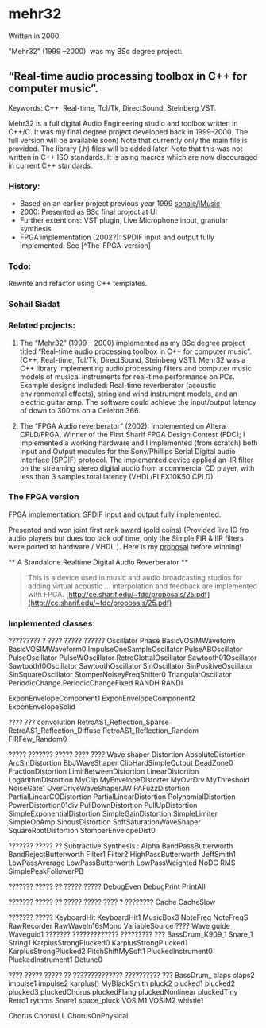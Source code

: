 mehr32
======
Written in 2000.

"Mehr32" (1999 –2000): was my BSc degree project:
## “Real-time audio processing toolbox in C++ for computer music”.
Keywords: C++, Real-time, Tcl/Tk, DirectSound, Steinberg VST.


Mehr32 is a full digital Audio Engineering studio and toolbox written in C++/C.
It was my final degree project developed back in 1999-2000. The full version will be available soon)
Note that currently only the main file is provided. The library (.h) files will be added later.
Note that this was not written in C++ ISO standards. It is using macros which are now discouraged in current C++ standards.

### History:
* Based on an earlier project previous year 1999 [sohale/jMusic](https://github.com/sohale/jMusic)
* 2000: Presented as BSc final project at UI
* Further extentions: VST plugin, Live Microphone input, granular synthesis
* FPGA implementation (2002?): SPDIF input and output fully implemented. See [^The-FPGA-version]


### Todo:
Rewrite and refactor using C++ templates.

### Sohail Siadat




### Related projects:
 1.	The “Mehr32” (1999 – 2000) implemented as my BSc degree project titled “Real-time audio processing toolbox in C++ for computer music”. [C++, Real-time, Tcl/Tk, DirectSound, Steinberg VST]. Mehr32 was a C++ library implementing audio processing filters and computer music models of musical instruments for real-time performance on PCs. Example designs included: Real-time reverberator (acoustic environmental effects), string and wind instrument models, and an electric guitar amp. The software could achieve the input/output latency of down to 300ms on a Celeron 366.

 2.	The “FPGA Audio reverberator” (2002): Implemented on Altera CPLD/FPGA. Winner of the First Sharif FPGA Design Contest (FDC); I implemented a working hardware and I implemented (from scratch) both Input and Output modules for the Sony/Phillips Serial Digital audio Interface (SPDIF) protocol. The implemented device applied an IIR filter on the streaming stereo digital audio from a commercial CD player, with less than 3 samples total latency (VHDL/FLEX10K50 CPLD).


### The FPGA version
FPGA implementation: SPDIF input and output fully implemented.

Presented and won joint first rank award (gold coins) (Provided live IO fro audio players but dues too lack oof time, only the Simple FIR & IIR filters were ported to hardware / VHDL ). Here is my [proposal](http://ce.sharif.edu/~fdc/proposals/25.pdf) before winning!

** A Standalone Realtime Digital Audio Reverberator **

> This is a device used in music and audio broadcasting studios for adding virtual acoustic ... interpolation and feedback are implemented with FPGA.
[http://ce.sharif.edu/~fdc/proposals/25.pdf](http://ce.sharif.edu/~fdc/proposals/25.pdf)

### Implemented classes:

????????? ? ???? ????? ??????
Oscillator
Phase
BasicVOSIMWaveform
BasicVOSIMWaveform0
ImpulseOneSampleOscillator
PulseABOscillator
PulseOscillator
PulseWOscillator
RetroGlottalOscillator
Sawtooth01Oscillator
Sawtooth10Oscillator
SawtoothOscillator
SinOscillator
SinPositiveOscillator
SinSquareOscillator
StomperNoiseyFreqShifter0
TriangularOscillator
PeriodicChange
PeriodicChangeFixed
RANDH
RANDI

ExponEnvelopeComponent1
ExponEnvelopeComponent2
ExponEnvelopeSolid


???? ??? convolution
RetroAS1_Reflection_Sparse
RetroAS1_Reflection_Diffuse
RetroAS1_Reflection_Random
FIRFew_Random0

????? ??????? ????? ???? ???? Wave shaper
Distortion
AbsoluteDistortion
ArcSinDistortion
BbJWaveShaper
ClipHardSimpleOutput
DeadZone0
FractionDistortion
LimitBetweenDistortion
LinearDistortion
LogarithmDistortion
MyClip
MyEnvelopeDistorter
MyOvrDrv
MyThreshold
NoiseGate1
OverDriveWaveShaperJW
PAFuzzDistortion
PartialLinearCODistortion
PartialLinearDistortion
PolynomialDistortion
PowerDistortion01div
PullDownDistortion
PullUpDistortion
SimpleExponentialDistortion
SimpleGainDistortion
SimpleLimiter
SimpleOpAmp
SinousDistortion
SoftSaturationWaveShaper
SquareRootDistortion
StomperEnvelopeDist0


??????? ????? ?? Subtractive Synthesis :
Alpha
BandPassButterworth
BandRejectButterworth
Filter1
Filter2
HighPassButterworth
JeffSmith1
LowPassAverage
LowPassButterworth
LowPassWeighted
NoDC
RMS
SimplePeakFollowerPB


??????? ????? ?? ????? ?????
DebugEven
DebugPrint
PrintAll

??????? ????? ?? ????? ????? ???? ? ????????
Cache
CacheSlow

??????? ?????
KeyboardHit
KeyboardHit1
MusicBox3
NoteFreq
NoteFreqS
RawRecorder
RawWaveIn16sMono
VariableSource
???? Wave guide
Waveguid1
??????? ????????????? ????????? ???
BassDrum_K909_1
Snare_1
String1
KarplusStrongPlucked0
KarplusStrongPlucked1
KarplusStrongPlucked2
PitchShiftMySoft1
PluckedInstrument0
PluckedInstrument1
Detune0

???? ????? ????? ?? ?????????????? ?????????? ???
BassDrum_
claps
claps2
impulse1
impulse2
karplus()
MyBlackSmith
pluck2
plucked1
plucked2
plucked3
pluckedChorus
pluckedFlang
pluckedNonlinear
pluckedTiny
Retro1
rythms
Snare1
space_pluck
VOSIM1
VOSIM2
whistle1

Chorus
ChorusLL
ChorusOnPhysical



